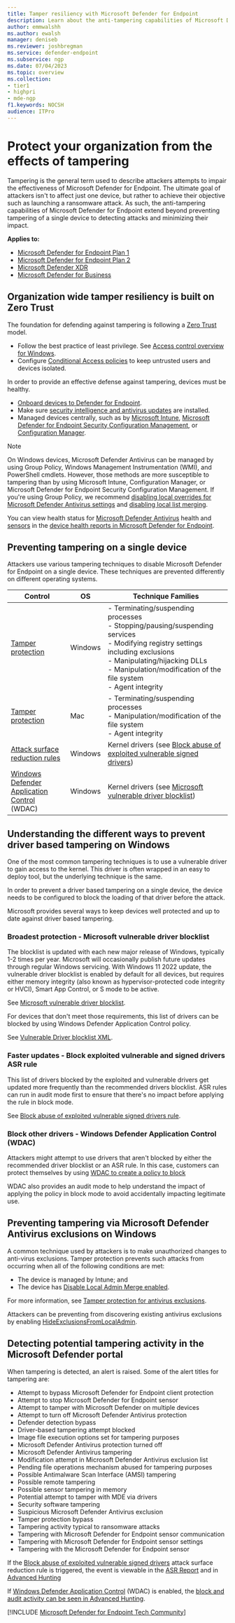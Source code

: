 ```yaml
---
title: Tamper resiliency with Microsoft Defender for Endpoint
description: Learn about the anti-tampering capabilities of Microsoft Defender for Endpoint.
author: emmwalshh
ms.author: ewalsh
manager: deniseb
ms.reviewer: joshbregman
ms.service: defender-endpoint
ms.subservice: ngp
ms.date: 07/04/2023
ms.topic: overview
ms.collection:
- tier1
- highpri
- mde-ngp
f1.keywords: NOCSH
audience: ITPro
---
```


# Protect your organization from the effects of tampering

Tampering is the general term used to describe attackers attempts to impair the effectiveness of Microsoft Defender for Endpoint. The ultimate goal of attackers isn't to affect just one device, but rather to achieve their objective such as launching a ransomware attack. As such, the anti-tampering capabilities of Microsoft Defender for Endpoint extend beyond preventing tampering of a single device to detecting attacks and minimizing their impact.

**Applies to:**

- [Microsoft Defender for Endpoint Plan 1](microsoft-defender-endpoint.md)
- [Microsoft Defender for Endpoint Plan 2](microsoft-defender-endpoint.md)
- [Microsoft Defender XDR](/defender-xdr/microsoft-365-defender)
- [Microsoft Defender for Business](/defender-business/mdb-overview)

## Organization wide tamper resiliency is built on Zero Trust

The foundation for defending against tampering is following a [Zero Trust](/windows/security/zero-trust-windows-device-health) model.

- Follow the best practice of least privilege. See [Access control overview for Windows](/windows/security/identity-protection/access-control/access-control).
- Configure [Conditional Access policies](/azure/active-directory/conditional-access/overview) to keep untrusted users and devices isolated.

In order to provide an effective defense against tampering, devices must be healthy.

- [Onboard devices to Defender for Endpoint](onboard-configure.md).
- Make sure [security intelligence and antivirus updates](microsoft-defender-antivirus-updates.md) are installed.
- Managed devices centrally, such as by [Microsoft Intune](/mem/intune/protect/advanced-threat-protection-configure), [Microsoft Defender for Endpoint Security Configuration Management](/mem/intune/protect/mde-security-integration), or [Configuration Manager](/mem/configmgr/protect/deploy-use/endpoint-protection-configure).

> [!NOTE]
> On Windows devices, Microsoft Defender Antivirus can be managed by using Group Policy, Windows Management Instrumentation (WMI), and PowerShell cmdlets. However, those methods are more susceptible to tampering than by using Microsoft Intune, Configuration Manager, or Microsoft Defender for Endpoint Security Configuration Management.
> If you're using Group Policy, we recommend [disabling local overrides for Microsoft Defender Antivirus settings](configure-local-policy-overrides-microsoft-defender-antivirus.md#configure-local-overrides-for-microsoft-defender-antivirus-settings) and [disabling local list merging](configure-local-policy-overrides-microsoft-defender-antivirus.md#configure-how-locally-and-globally-defined-threat-remediation-and-exclusions-lists-are-merged).

You can view health status for [Microsoft Defender Antivirus](device-health-microsoft-defender-antivirus-health.md) health and [sensors](device-health-sensor-health-os.md) in the [device health reports in Microsoft Defender for Endpoint](device-health-reports.md).

## Preventing tampering on a single device

Attackers use various tampering techniques to disable Microsoft Defender for Endpoint on a single device. These techniques are prevented differently on different operating systems.

| Control | OS | Technique Families |
|--- |---| ---|
| [Tamper protection](prevent-changes-to-security-settings-with-tamper-protection.md) | Windows | - Terminating/suspending processes<br/>- Stopping/pausing/suspending services<br/>- Modifying registry settings including exclusions<br/>- Manipulating/hijacking DLLs<br/>- Manipulation/modification of the file system<br/>- Agent integrity |
| [Tamper protection](tamperprotection-macos.md) | Mac | - Terminating/suspending processes<br/>- Manipulation/modification of the file system<br/>- Agent integrity|
| [Attack surface reduction rules](attack-surface-reduction.md) | Windows | Kernel drivers (see [Block abuse of exploited vulnerable signed drivers](attack-surface-reduction-rules-reference.md#block-abuse-of-exploited-vulnerable-signed-drivers))|
| [Windows Defender Application Control](/windows/security/threat-protection/windows-defender-application-control/windows-defender-application-control-operational-guide) (WDAC) | Windows | Kernel drivers (see [Microsoft vulnerable driver blocklist](/windows/security/threat-protection/windows-defender-application-control/microsoft-recommended-driver-block-rules))|


## Understanding the different ways to prevent driver based tampering on Windows

One of the most common tampering techniques is to use a vulnerable driver to gain access to the kernel. This driver is often wrapped in an easy to deploy tool, but the underlying technique is the same.

In order to prevent a driver based tampering on a single device, the device needs to be configured to block the loading of that driver before the attack.

Microsoft provides several ways to keep devices well protected and up to date against driver based tampering.

### Broadest protection - Microsoft vulnerable driver blocklist

The blocklist is updated with each new major release of Windows, typically 1-2 times per year. Microsoft will occasionally publish future updates through regular Windows servicing. With Windows 11 2022 update, the vulnerable driver blocklist is enabled by default for all devices, but requires either memory integrity (also known as hypervisor-protected code integrity or HVCI), Smart App Control, or S mode to be active.

See [Microsoft vulnerable driver blocklist](/windows/security/threat-protection/windows-defender-application-control/microsoft-recommended-driver-block-rules#microsoft-vulnerable-driver-blocklist).

For devices that don't meet those requirements, this list of drivers can be blocked by using Windows Defender Application Control policy.

See [Vulnerable Driver blocklist XML](/windows/security/threat-protection/windows-defender-application-control/microsoft-recommended-driver-block-rules#microsoft-vulnerable-driver-blocklist).


### Faster updates - Block exploited vulnerable and signed drivers ASR rule

This list of drivers blocked by the exploited and vulnerable drivers get updated more frequently than the recommended drivers blocklist. ASR rules can run in audit mode first to ensure that there's no impact before applying the rule in block mode.

See [Block abuse of exploited vulnerable signed drivers rule](attack-surface-reduction-rules-reference.md#block-abuse-of-exploited-vulnerable-signed-drivers).

### Block other drivers - Windows Defender Application Control (WDAC)

Attackers might attempt to use drivers that aren't blocked by either the recommended driver blocklist or an ASR rule. In this case, customers can protect themselves by using [WDAC to create a policy to block](/windows/security/threat-protection/windows-defender-application-control/windows-defender-application-control-operational-guide)

WDAC also provides an audit mode to help understand the impact of applying the policy in block mode to avoid accidentally impacting legitimate use.

## Preventing tampering via Microsoft Defender Antivirus exclusions on Windows

A common technique used by attackers is to make unauthorized changes to anti-virus exclusions. Tamper protection prevents such attacks from occurring when all of the following conditions are met:

- The device is managed by Intune; and
- The device has [Disable Local Admin Merge enabled](configure-local-policy-overrides-microsoft-defender-antivirus.md#use-microsoft-intune-to-disable-local-list-merging).

For more information, see [Tamper protection for antivirus exclusions](manage-tamper-protection-intune.md#tamper-protection-for-antivirus-exclusions).

Attackers can be preventing from discovering existing antivirus exclusions by enabling [HideExclusionsFromLocalAdmin](/windows/client-management/mdm/defender-csp#configurationhideexclusionsfromlocaladmins).

<a name='detecting-potential-tampering-activity-in-the-microsoft-365-defender-portal'></a>

## Detecting potential tampering activity in the Microsoft Defender portal

When tampering is detected, an alert is raised. Some of the alert titles for tampering are:

- Attempt to bypass Microsoft Defender for Endpoint client protection
- Attempt to stop Microsoft Defender for Endpoint sensor
- Attempt to tamper with Microsoft Defender on multiple devices
- Attempt to turn off Microsoft Defender Antivirus protection
- Defender detection bypass
- Driver-based tampering attempt blocked
- Image file execution options set for tampering purposes
- Microsoft Defender Antivirus protection turned off
- Microsoft Defender Antivirus tampering
- Modification attempt in Microsoft Defender Antivirus exclusion list
- Pending file operations mechanism abused for tampering purposes
- Possible Antimalware Scan Interface (AMSI) tampering
- Possible remote tampering
- Possible sensor tampering in memory
- Potential attempt to tamper with MDE via drivers
- Security software tampering
- Suspicious Microsoft Defender Antivirus exclusion
- Tamper protection bypass
- Tampering activity typical to ransomware attacks
- Tampering with Microsoft Defender for Endpoint sensor communication
- Tampering with Microsoft Defender for Endpoint sensor settings
- Tampering with the Microsoft Defender for Endpoint sensor

If the [Block abuse of exploited vulnerable signed drivers](attack-surface-reduction-rules-reference.md#block-abuse-of-exploited-vulnerable-signed-drivers) attack surface reduction rule is triggered, the event is viewable in the [ASR Report](attack-surface-reduction-rules-report.md) and in [Advanced Hunting](attack-surface-reduction-rules-deployment-operationalize.md#asr-rules-advanced-hunting)

If [Windows Defender Application Control](/windows/security/threat-protection/windows-defender-application-control/windows-defender-application-control-deployment-guide) (WDAC) is enabled, the [block and audit activity can be seen in Advanced Hunting](/windows/security/threat-protection/windows-defender-application-control/querying-application-control-events-centrally-using-advanced-hunting).

[!INCLUDE [Microsoft Defender for Endpoint Tech Community](../includes/defender-mde-techcommunity.md)]

